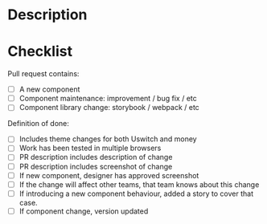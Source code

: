 # Description

<!-- Explain the purpose of this Pull Request. -->

# Checklist

Pull request contains:

- [ ] A new component
- [ ] Component maintenance: improvement / bug fix / etc
- [ ] Component library change: storybook / webpack / etc

Definition of done:

- [ ] Includes theme changes for both Uswitch and money
- [ ] Work has been tested in multiple browsers
- [ ] PR description includes description of change
- [ ] PR description includes screenshot of change
- [ ] If new component, designer has approved screenshot
- [ ] If the change will affect other teams, that team knows about this change
- [ ] If introducing a new component behaviour, added a story to cover that case.
- [ ] If component change, version updated
